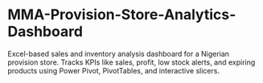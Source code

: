 # MMA-Provision-Store-Analytics-Dashboard
Excel-based sales and inventory analysis dashboard for a Nigerian provision store. Tracks KPIs like sales, profit, low stock alerts, and expiring products using Power Pivot, PivotTables, and interactive slicers.
